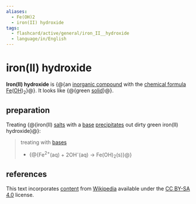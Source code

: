 ```yaml
---
aliases:
  - Fe(OH)2
  - iron(II) hydroxide
tags:
  - flashcard/active/general/iron_II__hydroxide
  - language/in/English
---
```


# iron(II) hydroxide

__Iron(II) hydroxide__ is {@{an [inorganic compound](inorganic%20compound.md) with the [chemical formula](chemical%20formula.md) [Fe](iron.md)([OH](hydroxide.md))<sub>2</sub>}@}. It looks like {@{green [solid](solid.md)}@}. <!--SR:!2028-08-22,1535,350!2026-10-21,825,270-->

## preparation

Treating {@{iron(II) [salts](salt%20(chemistry).md) with a [base](base%20(chemistry).md) [precipitates](precipitate.md) out dirty green iron(II) hydroxide}@}: <!--SR:!2025-07-18,584,310-->

> treating with [bases](base%20(chemistry).md)
>
> - {@{Fe<sup>2+</sup>(aq) + 2OH<sup>-</sup>(aq) → Fe(OH)<sub>2</sub>(s)}@} <!--SR:!2026-10-06,919,330-->

## references

This text incorporates [content](https://en.wikipedia.org/wiki/iron(II)_hydroxide) from [Wikipedia](Wikipedia.md) available under the [CC BY-SA 4.0](https://creativecommons.org/licenses/by-sa/4.0/) license.
